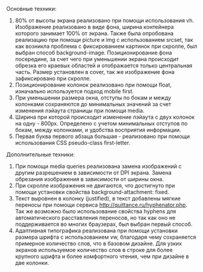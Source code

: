 Основные техники:
1. 80% от высоты экрана реализовано при помощи использования vh.
   Изображение реализовано в виде фона, ширина контейнера которого занимает 100% от экрана. 
   Также была опробована реализацию при помощи picture и img с использованием srcset, так как возникла проблема с фиксированием картинок при скролле, был выбран способ background-image. 
   Позиционирование фона посередине, за счет чего при уменьшении экрана происходит обрезка его краевых областей и отображается только центральная часть.
   Размер установлен в cover, так же изображение фона зафиксировано при скролле.
2. Позиционирование колонок реализовано при помощи float, изначально используется подход mobile first.
3. При уменьшении размера окна, отступы по бокам и между колонками сохраняются до минимальных значений за счет изменения лэйаута страницы при помощи media. 
4. Ширина при которой происходит изменение лэйаута с двух колонок на одну - 800px. Определено с учетом минимальных отступов по бокам, между колонками, и удобства восприятия информации.
5. Первая буква первого абзаца большая - реализовано при помощи использования CSS pseudo-class first-letter.

Дополнительные техники:
1. При помощи media queries реализована замена изображений с другим разрешением в зависимости от DPI экрана.
   Замена обрезания изображения в зависимости от ширины окна.
2. При скролле изображения не двигаются, что достигнуто при помощи установки свойства background-attachment: fixed.
3. Текст выровнен в колонку (justified), в текст добавлены мягкие переносы при помощи сервиса http://quittance.ru/hyphenator.php.
   Так же возможно было использование свойства hyphens для автоматического расставления переносов, но так как оно не поддерживается во многих браузерах, был выбран первый способ.
4. Адаптивная типографика реализована при помощи установки размера шрифта с использованием vw, благодаря чему сохраняется примерное количество слов, что в базовом дизайне.
   Для узких экранов используемое количество слов в строке для более крупного шрифта и более комфортного чтения, чем при дизайне в две колонки.